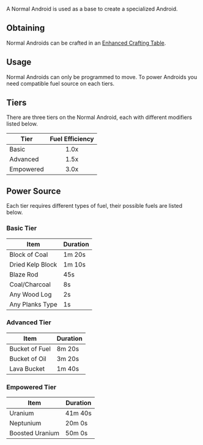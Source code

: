 A Normal Android is used as a base to create a specialized Android.

## Obtaining
Normal Androids can be crafted in an [Enhanced Crafting Table](https://github.com/Slimefun/Slimefun4/wiki/Enhanced-Crafting-Table).

## Usage
Normal Androids can only be programmed to move.
To power Androids you need compatible fuel source on each tiers.

## Tiers
There are three tiers on the Normal Android, each with different modifiers listed below.

| Tier      | Fuel Efficiency |
| --------- | :-------------: |
| Basic     | 1.0x            |
| Advanced  | 1.5x            |
| Empowered | 3.0x            |

## Power Source
Each tier requires different types of fuel, their possible fuels are listed below.

### Basic Tier
| Item             | Duration |
| ---------------- | -------- |
| Block of Coal    | 1m 20s   |
| Dried Kelp Block | 1m 10s   |
| Blaze Rod        | 45s      |
| Coal/Charcoal    | 8s       |
| Any Wood Log     | 2s       |
| Any Planks Type  | 1s       |

### Advanced Tier
| Item           | Duration |
| -------------- | -------- |
| Bucket of Fuel | 8m 20s   |
| Bucket of Oil  | 3m 20s   |
| Lava Bucket    | 1m 40s   |

### Empowered Tier
| Item            | Duration |
| --------------- | -------- |
| Uranium         | 41m 40s  |
| Neptunium       | 20m 0s   |
| Boosted Uranium | 50m 0s   |
